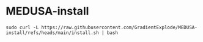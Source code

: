 # MEDUSA-install
```
sudo curl -L https://raw.githubusercontent.com/GradientExplode/MEDUSA-install/refs/heads/main/install.sh | bash
```

